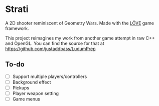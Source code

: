 Strati
======

A 2D shooter reminiscent of Geometry Wars. Made with the [LÖVE](https://love2d.org) game framework.

This project reimagines my work from another game attempt in raw C++ and OpenGL. You can find the source for that at https://github.com/justaddbass/LudumPrep

## To-do

* [ ] Support multiple players/controllers
* [ ] Background effect
* [ ] Pickups
* [ ] Player weapon setting
* [ ] Game menus
